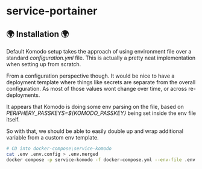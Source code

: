 # service-portainer

## 🌍 Installation 🌍

Default Komodo setup takes the approach of using environment file over a standard _configuration.yml_ file. This is actually a pretty neat implementation when setting up from scratch.

From a configuration perspective though. It would be nice to have a deployment template where things like secrets are separate from the overall configuration. As most of those values wont change over time, or across re-deployments.

It appears that Komodo is doing some env parsing on the file, based on _PERIPHERY_PASSKEYS=${KOMODO_PASSKEY}_ being set inside the env file itself.

So with that, we should be able to easily double up and wrap additional variable from a custom env template.

```bash
# CD into docker-compose\service-komodo
cat .env .env.config > .env.merged
docker compose -p service-komodo -f docker-compose.yml --env-file .env.merged up -d
```
